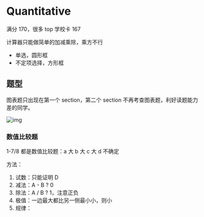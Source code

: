 # Quantitative

满分 170，很多 top 学校卡 167

计算器只能做简单的加减乘除，乘方不行

- 单选，圆形框
- 不定项选择，方形框

## 题型

图表题只出现在第一个 section，第二个 section 不再考查图表题，利好读题能力差的同学。

![img](https://cdn.jsdelivr.net/gh/davidliuk/images@master/blog/6c67944d93164606b57fc556327dc9a7.jpeg)

### 数值比较题

1-7/8 都是数值比较题：a 大 b 大 c 大 d 不确定

方法：

1. 试数：只能证明 D
2. 减法：A - B ? 0
3. 除法：A / B ? 1，注意正负
4. 极值：一边最大都比另一侧最小小，则小
5. 规律：

